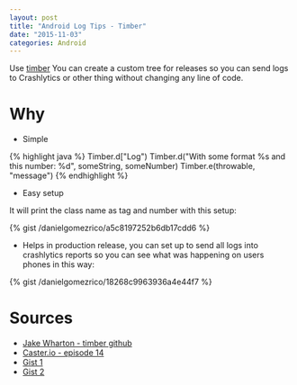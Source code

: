 ```yaml
---
layout: post
title: "Android Log Tips - Timber"
date: "2015-11-03"
categories: Android
---
```


Use [timber](https://github.com/JakeWharton/timber) You can create a custom tree for releases so you can send logs to Crashlytics or other thing without changing any line of code.

# Why

- Simple

{% highlight java %}
Timber.d["Log")
Timber.d("With some format %s and this number: %d", someString, someNumber)
Timber.e(throwable, "message")
{% endhighlight %}

- Easy setup

It will print the class name as tag and number with this setup:

{% gist /danielgomezrico/a5c8197252b6db17cdd6 %}

- Helps in production release, you can set up to send all logs into crashlytics reports so you can see what was happening on users phones in this way:

{% gist /danielgomezrico/18268c9963936a4e44f7 %}

# Sources

- [Jake Wharton - timber github](https://github.com/JakeWharton/timber)
- [Caster.io - episode 14](https://caster.io/episodes/episode-14-logging-with-timber/)
- [Gist 1](https://gist.github.com/danielgomezrico/a5c8197252b6db17cdd6)
- [Gist 2](https://gist.github.com/danielgomezrico/18268c9963936a4e44f7)
